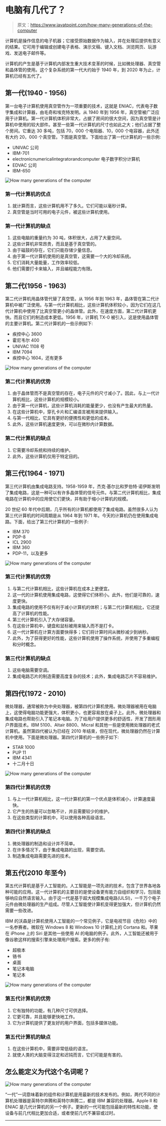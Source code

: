 # 电脑有几代了？

> 原文：<https://www.javatpoint.com/how-many-generations-of-the-computer>

计算机是操作信息的电子机器；它接受原始数据作为输入，并在处理后提供有意义的结果。它可用于编辑或创建电子表格、演示文稿、键入文档、浏览网页、玩游戏、发送电子邮件等。

计算机的产生是基于计算机内部发生重大技术变革的时候，比如微处理器、真空管和晶体管的使用。这个复杂系统的第一代大约始于 1940 年，到 2020 年为止，计算机已经有五代了。

## 第一代(1940 - 1956)

第一台电子计算机使用真空管作为一项重要的技术，这就是 ENIAC，代表电子数字集成和计算器，由毛奇和埃克特发明。从 1940 年到 1956 年，真空管被广泛应用于计算机。第一代计算机体积非常大，占据了房间的很大空间，因为真空管是计算机中使用的较大部件。甚至一些第一代计算机的尺寸也如此之大；他们占据了整个房间。它重达 30 多吨，包括 70，000 个电阻器、10，000 个电容器，此外还有大约 20，000 个真空管。下图是真空管。下面给出了第一代计算机的一些示例:

*   UNIVAC 公司
*   IBM-701
*   electronicnumericalintegratorandcomputer 电子数字积分计算机
*   EDVAC 公司
*   IBM-650

![How many generations of the computer](img/3e689a47b3f9ac1f7e1fcb61a9b3baf2.png)

### 第一代计算机的优点

1.  就计算而言，这些计算机用不了多久。它们可能以毫秒计算。
2.  真空管是当时可用的电子元件，被这些计算机使用。

### 第一代计算机的缺点

1.  这些电脑的重量约为 30 吨，体积很大，占用了大量空间。
2.  这些计算机非常昂贵，而且是基于真空管的。
3.  由于磁鼓的存在，它们只能存储少量信息。
4.  由于第一代计算机使用的是真空管，这需要一个大的冷却系统。
5.  它们消耗大量能量，工作效率较低。
6.  他们需要打卡来输入，并且编程能力有限。

## 第二代(1956 - 1963)

第二代计算机用晶体管代替了真空管。从 1956 年到 1963 年，晶体管在第二代计算机中被广泛使用。与第一代计算机相比，这些计算机体积较小，因为它们在这几代计算机中使用了比真空管更小的晶体管。此外，在速度方面，第二代计算机更快。而且它们的制造成本更低。1956 年，计算机 TX-0 被引入，这是使用晶体管的主要计算机。第二代计算机的一些示例如下:

*   疾控中心 3600
*   霍尼韦尔 400
*   UNIVAC 1108 号
*   IBM 7094
*   疾控中心 1604，还有更多

![How many generations of the computer](img/748b7b1e3d8cf19466351dc1ed19a713.png)

### 第二代计算机的优势

1.  由于晶体管而不是真空管的存在，电子元件的尺寸减小了。因此，与上一代计算机相比，这些计算机的规模较小。
2.  由于第一代计算机，这些计算机消耗的能量更少，也没有产生最大的热量。
3.  在这些计算机中，穿孔卡片和汇编语言被用来提供输入。
4.  与第一代相比，它具有更好的便携性和更低的成本。
5.  此外，这些计算机速度更快，可以在微秒内计算数据。

### 第二代计算机的缺点

1.  它需要冷却系统和持续的维护。
2.  此外，这些计算机仅用于特定目的。

## 第三代(1964 - 1971)

第三代计算机由集成电路支持。1958-1959 年，杰克·基尔比和罗伯特·诺伊斯发明了集成电路，这是一种可以有许多晶体管的信号元件。与第二代计算机相比，集成电路在计算机中的应用使它们更快，并有助于缩小计算机的规模。

20 世纪 60 年代中后期，几乎所有的计算机都使用了集成电路。虽然很多人认为第三代计算机的时间周期是从 1964 年到 1971 年。今天的计算机仍在使用集成电路。下面，给出了第三代计算机的一些例子:

*   IBM 370
*   PDP-8
*   ICL 2900
*   IBM 360
*   PDP-11，以及更多

![How many generations of the computer](img/4ad6272f75fa949fecaf3323ff89afa1.png)

### 第三代计算机的优势

1.  与第二代计算机相比，这些计算机在成本上更便宜。
2.  这一代的计算机使用集成电路，这使得它们体积小。此外，他们是可靠的，速度更快。
3.  集成电路的使用不仅有利于减小计算机的体积；与第二代计算机相比，它还提高了计算机的性能。
4.  第三代计算机引入了大存储容量。
5.  在这些计算机中，键盘和鼠标被用来输入而不是打卡。
6.  这一代计算机在计算方面要快得多；它们将计算时间从微秒减少到纳秒。
7.  此外，为了获得更好的性能，这些计算机使用了操作系统，并使用了多重编程和分时概念。

### 第三代计算机的缺点

1.  这些电脑需要空调。
2.  集成电路芯片的制造需要高度复杂的技术；此外，集成电路芯片不容易维护。

## 第四代(1972 - 2010)

微处理器，通常被称为中央处理器，被第四代计算机使用。微处理器被用在电脑上，这使得电脑功能更强大，体积更小，也更容易放在桌子上。此外，微处理器和集成电路也帮助引入了笔记本电脑。为了给用户提供更多的舒适性，开发了图形用户界面技术。IBM 5100、Altair 8800、Micral 和其他一些是使用微处理器的老式计算机。虽然第四代被认为已经在 2010 年结束，但在现代，微处理器仍然在计算机中使用。下面是微处理器。第四代计算机的一些例子如下:

*   STAR 1000
*   PUP 11
*   IBM 4341
*   十二月十日

![How many generations of the computer](img/78cf67c675d2d872d36b7488c7f100d9.png)

### 第四代计算机的优势

1.  与上一代计算机相比，这一代计算机的第一个优点是体积减小，计算速度最快。
2.  它产生的热量可以忽略不计，并且需要较少的维护。
3.  在这些类型的计算机中，可以使用各种高级语言。

### 第四代计算机的缺点

1.  微处理器的制造和设计并不简单。
2.  在许多情况下，由于集成电路的出现，需要空调。
3.  制造集成电路需要先进的技术。

## 第五代(2010 年至今)

第五代计算机是基于人工智能的。人工智能是一项先进的技术，包含了世界各地各种可能的应用。这一代计算机的主要目的是使设备更有能力自组织和学习，包括能够响应自然语言输入。由于这一代是基于超大规模集成电路(ULSI)，一千万个电子元件由微处理器的生产组成。尽管人工智能使计算机变得更加强大，但计算机仍然需要一些改进。

IBM 的沃森是计算机使用人工智能的一个常见例子，它是电视节目《危险》中的一名参赛者。微软在 Windows 8 和 Windows 10 计算机上的 Cortana 和。苹果在 iPhone 上的 Siri 是其他一些使用 AI 的电脑的例子。此外，人工智能还被用于像谷歌这样的搜索引擎来处理用户搜索。更多的例子有:

*   超极本
*   铬书
*   桌面
*   笔记本电脑
*   笔记本

![How many generations of the computer](img/484810327d7e4a4b9f238cb97b4b7b27.png)

### 第五代计算机的优势

1.  它有独特的功能，有几种尺寸可供选择。
2.  它更可靠，并且能够更快地工作。
3.  它为计算机提供了更友好的用户界面，包括多媒体功能。

### 第五代计算机的缺点

1.  在这些计算机中，需要非常低级的语言。
2.  就使人类的大脑变得注定和迟钝而言，它们可能是有害的。

## 怎么能定义为代这个名词呢？

![How many generations of the computer](img/a4d8ca8e24e6adc60c959b6bfeb34ae8.png)

“一代”一词意味着新的组件和计算机是用最新的技术发布的。例如，两代不同的计算机处理器是英特尔奔腾和英特尔奔腾二，都是 IBM 兼容的处理器。Apple II 和 ENIAC 是几代计算机的另一个例子。更新的一代可能包括最新的特性和功能，使设备与前几代相比更加合适，或者使前几代不兼容或过时。

* * *